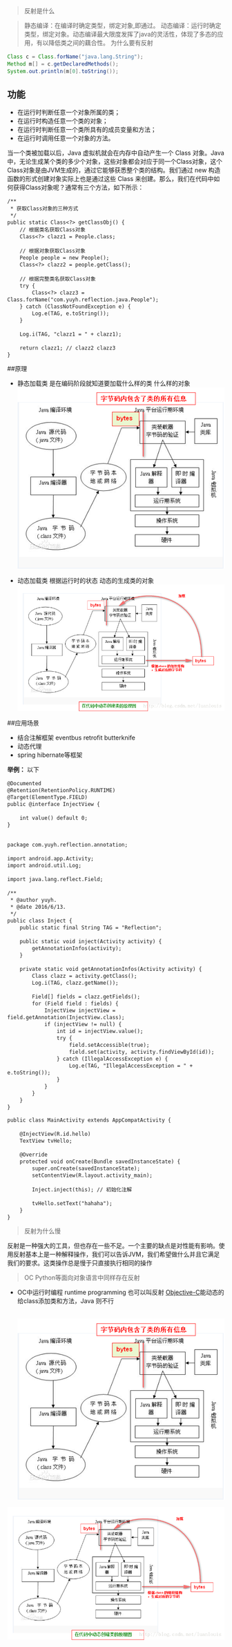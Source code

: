 > 反射是什么

> 静态编译：在编译时确定类型，绑定对象,即通过。 
> 动态编译：运行时确定类型，绑定对象。动态编译最大限度发挥了java的灵活性，体现了多态的应用，有以降低类之间的藕合性。 为什么要有反射

```java
Class c = Class.forName("java.lang.String");
Method m[] = c.getDeclaredMethods();
System.out.println(m[0].toString());
```

## 功能

- 在运行时判断任意一个对象所属的类；
- 在运行时构造任意一个类的对象；
- 在运行时判断任意一个类所具有的成员变量和方法；
- 在运行时调用任意一个对象的方法。

当一个类被加载以后，Java 虚拟机就会在内存中自动产生一个 Class 对象。Java中，无论生成某个类的多少个对象，这些对象都会对应于同一个Class对象，这个Class对象是由JVM生成的，通过它能够获悉整个类的结构。我们通过 new 构造函数的形式创建对象实际上也是通过这些 Class 来创建。那么，我们在代码中如何获得Class对象呢？通常有三个方法，如下所示：



```
/** 
 * 获取Class对象的三种方式 
 */  
public static Class<?> getClassObj() {  
    // 根据类名获取Class对象  
    Class<?> clazz1 = People.class;  
  
    // 根据对象获取Class对象  
    People people = new People();  
    Class<?> clazz2 = people.getClass();  
  
    // 根据完整类名获取Class对象  
    try {  
        Class<?> clazz3 = Class.forName("com.yuyh.reflection.java.People");  
    } catch (ClassNotFoundException e) {  
        Log.e(TAG, e.toString());  
    }  
  
    Log.i(TAG, "clazz1 = " + clazz1);  
  
    return clazz1; // clazz2 clazz3  
}  
```



##原理
- 静态加载类 是在编码阶段就知道要加载什么样的类 什么样的对象
![](/assets/43918004_1)

- 动态加载类 根据运行时的状态 动态的生成类的对象
![](/assets/43918004_2)

##应用场景
- 结合注解框架 eventbus retrofit butterknife 
- 动态代理
- spring hibernate等框架
 
**举例：**
以下 

```
@Documented  
@Retention(RetentionPolicy.RUNTIME)  
@Target(ElementType.FIELD)  
public @interface InjectView {  
  
    int value() default 0;  
}  
```


```

package com.yuyh.reflection.annotation;  
  
import android.app.Activity;  
import android.util.Log;  
  
import java.lang.reflect.Field;  
  
/** 
 * @author yuyh. 
 * @date 2016/6/13. 
 */  
public class Inject {  
    public static final String TAG = "Reflection";  
  
    public static void inject(Activity activity) {  
        getAnnotationInfos(activity);  
    }  
  
    private static void getAnnotationInfos(Activity activity) {  
        Class clazz = activity.getClass();  
        Log.i(TAG, clazz.getName());  
  
        Field[] fields = clazz.getFields();  
        for (Field field : fields) {  
            InjectView injectView = field.getAnnotation(InjectView.class);  
            if (injectView != null) {  
                int id = injectView.value();  
                try {  
                    field.setAccessible(true);  
                    field.set(activity, activity.findViewById(id));  
                } catch (IllegalAccessException e) {  
                    Log.e(TAG, "IllegalAccessException = " + e.toString());  
                }  
            }  
        }  
    }  
}  

```




```
public class MainActivity extends AppCompatActivity {  
  
    @InjectView(R.id.hello)  
    TextView tvHello;  
  
    @Override  
    protected void onCreate(Bundle savedInstanceState) {  
        super.onCreate(savedInstanceState);  
        setContentView(R.layout.activity_main);  
  
        Inject.inject(this); // 初始化注解  
  
        tvHello.setText("hahaha");  
    }  
}  
```






> 反射为什么慢

反射是一种强大的工具，但也存在一些不足。一个主要的缺点是对性能有影响。使用反射基本上是一种解释操作，我们可以告诉JVM，我们希望做什么并且它满足我们的要求。这类操作总是慢于只直接执行相同的操作

> OC Python等面向对象语言中同样存在反射

- OC中运行时编程 runtime programming   也可以叫反射 [Objective-C](http://lib.csdn.net/base/objective-c)能动态的给class添加类和方法，Java 则不行

  ​
![](/assets/43918004_1)

![](/assets/43918004_2)